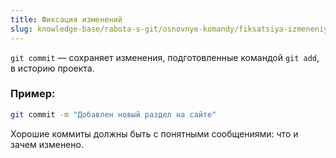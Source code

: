```yaml
---
title: Фиксация изменений
slug: knowledge-base/rabota-s-git/osnovnye-komandy/fiksatsiya-izmeneniy
---
```


`git commit` — сохраняет изменения, подготовленные командой `git add`, в историю проекта.

### Пример:

```bash
git commit -m "Добавлен новый раздел на сайте"
```

Хорошие коммиты должны быть с понятными сообщениями: что и зачем изменено.
